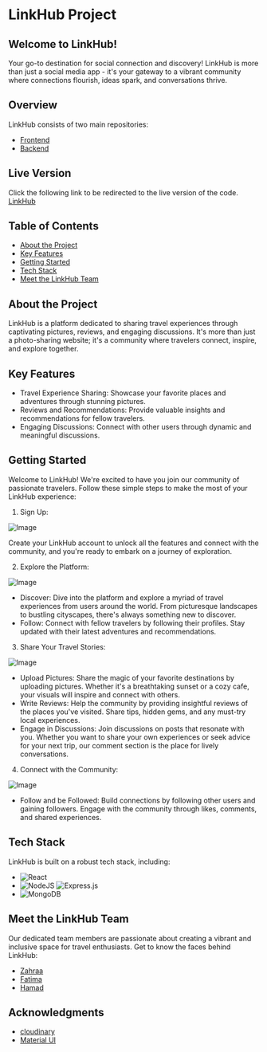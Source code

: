 # LinkHub Project

## Welcome to LinkHub!

Your go-to destination for social connection and discovery! LinkHub is more than just a social media app -
it's your gateway to a vibrant community where connections flourish, ideas spark, and conversations thrive.

## Overview

LinkHub consists of two main repositories:

- [Frontend](https://github.com/fsky99/LinkHub_Frontend/tree/main)
- [Backend](https://github.com/fsky99/LinkHub_Backend/tree/main)

## Live Version
Click the following link to be redirected to the live version of the code. [LinkHub](https://link-hub.surge.sh/)

## Table of Contents

- [About the Project](#about-the-project)
- [Key Features](#key-features)
- [Getting Started](#getting-started)
- [Tech Stack](#tech-stack)
- [Meet the LinkHub Team](#meet-the-linkHub-team)

## About the Project

LinkHub is a platform dedicated to sharing travel experiences through captivating pictures, reviews, and engaging discussions. It's more than just a photo-sharing website; it's a community where travelers connect, inspire, and explore together.

## Key Features

- Travel Experience Sharing: Showcase your favorite places and adventures through stunning pictures.
- Reviews and Recommendations: Provide valuable insights and recommendations for fellow travelers.
- Engaging Discussions: Connect with other users through dynamic and meaningful discussions.

## Getting Started

Welcome to LinkHub! We're excited to have you join our community of passionate travelers. Follow these simple steps to make the most of your LinkHub experience:

1. Sign Up:

![Image](https://i.ibb.co/W02fy8Z/image-7.png)

Create your LinkHub account to unlock all the features and connect with the community, and you're ready to embark on a journey of exploration.

2. Explore the Platform:
 
![Image](https://i.ibb.co/CBVVTcB/image-6.png)

- Discover: Dive into the platform and explore a myriad of travel experiences from users around the world. From picturesque landscapes to bustling cityscapes, there's always something new to discover.
- Follow: Connect with fellow travelers by following their profiles. Stay updated with their latest adventures and recommendations.

3. Share Your Travel Stories:

![Image](https://i.ibb.co/njZ3qR1/image-5.png)

- Upload Pictures: Share the magic of your favorite destinations by uploading pictures. Whether it's a breathtaking sunset or a cozy cafe, your visuals will inspire and connect with others.
- Write Reviews: Help the community by providing insightful reviews of the places you've visited. Share tips, hidden gems, and any must-try local experiences.
- Engage in Discussions: Join discussions on posts that resonate with you. Whether you want to share your own experiences or seek advice for your next trip, our comment section is the place for lively conversations.

4. Connect with the Community:


![Image](https://i.ibb.co/z7WyVSc/image-3.png)

- Follow and be Followed: Build connections by following other users and gaining followers. Engage with the community through likes, comments, and shared experiences.

## Tech Stack

LinkHub is built on a robust tech stack, including:

- ![React](https://img.shields.io/badge/react-%2320232a.svg?style=for-the-badge&logo=react&logoColor=%2361DAFB)
- ![NodeJS](https://img.shields.io/badge/node.js-6DA55F?style=for-the-badge&logo=node.js&logoColor=white) ![Express.js](https://img.shields.io/badge/express.js-%23404d59.svg?style=for-the-badge&logo=express&logoColor=%2361DAFB)
- ![MongoDB](https://img.shields.io/badge/MongoDB-%234ea94b.svg?style=for-the-badge&logo=mongodb&logoColor=white)

## Meet the LinkHub Team

Our dedicated team members are passionate about creating a vibrant and inclusive space for travel enthusiasts. Get to know the faces behind LinkHub:

- [Zahraa](https://github.com/ZahraaAlhawaj)
- [Fatima](https://github.com/fsky99)
- [Hamad](https://github.com/Hamad-Alfandi)

## Acknowledgments

- [cloudinary](https://cloudinary.com/)
- [Material UI](https://mui.com/)
